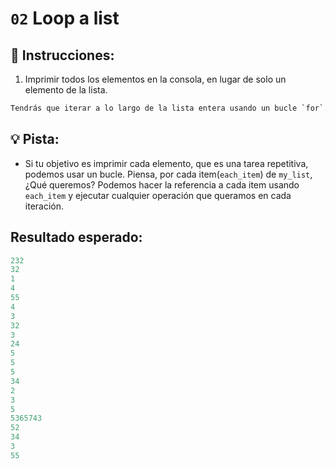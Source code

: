 # `02` Loop a list

## 📝 Instrucciones:

1. Imprimir todos los elementos en la consola, en lugar de solo un elemento de la lista.

```py
Tendrás que iterar a lo largo de la lista entera usando un bucle `for`.
```

## 💡 Pista:

+ Si tu objetivo es imprimir cada elemento, que es una tarea repetitiva, podemos usar un bucle. Piensa, por cada item(`each_item`) de `my_list`, ¿Qué queremos? Podemos hacer la referencia a cada item usando `each_item` y ejecutar cualquier operación que queramos en cada iteración.

## Resultado esperado:

```py
232
32
1
4
55
4
3
32
3
24
5
5
5
34
2
3
5
5365743
52
34
3
55
```
